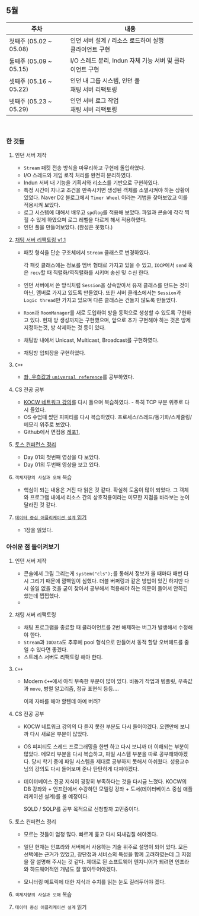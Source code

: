 ## 5월

| 주차                   | 내용                                                       |
| ---------------------- | ---------------------------------------------------------- |
| 첫째주 (05.02 ~ 05.08) | 인던 서버 설계 / 리소스 로드하여 실행<br />클라이언트 구현 |
| 둘째주 (05.09 ~ 05.15) | I/O 스레드 분리, Indun 자체 기능 서버 및 클라이언트 구현   |
| 셋째주 (05.16 ~ 05.22) | 인던 내 그룹 시스템, 인던 풀<br />채팅 서버 리팩토링       |
| 넷째주 (05.23 ~ 05.29) | 인던 서버 로그 작업<br />채팅 서버 리팩토링                |

<br>

### 한 것들

1. 인던 서버 제작

   - `Stream` 패킷 전송 방식을 마무리하고 구현에 돌입하였다.
   - I/O 스레드와 게임 로직 처리를 완전히 분리하였다.
   - Indun 서버 내 기능을 기획서와 리소스를 기반으로 구현하였다.
   - 특정 시간이 지나고 조건을 만족시키면 생성된 객체를 소멸시켜야 하는 상황이 있었다. Naver D2 블로그에서 `Timer Wheel` 이라는 기법을 찾아보았고 이를 적용시켜 보았다. 
   - 로그 시스템에 대해서 배우고 `spdlog`를 적용해 보았다. 파일과 콘솔에 각각 찍힐 수 있게 하였으며 로그 레벨을 다르게 해서 적용하였다.
   - 인던 풀을 만들어보았다. (완성은 못했다.)

2. [채팅 서버 리팩토링 v1.1](https://github.com/mingdyuo/TCP-socket-chatting-server)

   - 패킷 형식을 단순 구조체에서 `Stream` 클래스로 변경하였다. 

     각 패킷 클래스에는 정보를 멤버 형태로 가지고 있을 수 있고, `IOCP`에서 `send` 혹은 `recv`할 때 직렬화/역직렬화를 시키며 송신 및 수신 한다.

   - 인던 서버에서 쓴 방식처럼 `Session`을 상속받아서 유저 클래스를 만드는 것이 아닌, 멤버로 가지고 있도록 만들었다. 또한 서버 클래스에서는 `Session`과 `Logic thread`만 가지고 있으며 다른 클래스는 건들지 않도록 만들었다. 

   - `Room`과 `RoomManager`를 새로 도입하여 방을 동적으로 생성할 수 있도록 구현하고 있다. 현재 방 생성까지는 구현했으며, 앞으로 추가 구현해야 하는 것은 방제 지정하는것, 방 삭제하는 것 등이 있다.

   - 채팅방 내에서 Unicast, Multicast, Broadcast를 구현하였다. 

   - 채팅방 입퇴장을 구현하였다.

3. `C++`

   - [좌, 우측값과 `universal reference`](https://github.com/mingdyuo/tml/blob/main/C%2B%2B/C%2B%2B%20%ED%86%A0%EB%A7%89%20%EC%A0%95%EB%A6%AC%20-%202.md)를 공부하였다.

4. CS 전공 공부

   - [KOCW 네트워크 강의](http://www.kocw.net/home/search/kemView.do?kemId=1046412)를 다시 들으며 복습하였다. - 특히 TCP 부분 위주로 다시 들었다.
   - OS 수업때 썼던 피피티를 다시 복습하였다. 프로세스/스레드/동기화/스케쥴링/메모리 위주로 보았다.
   - Github에서 면접용 [레포1](https://github.com/JaeYeopHan/Interview_Question_for_Beginner), 

5. [토스 컨퍼런스 정리](https://github.com/mingdyuo/tml/blob/main/Seminar/SLASH%2021%20%ED%86%A0%EC%8A%A4%20%EA%B0%9C%EB%B0%9C%EC%9E%90%20%EC%BB%A8%ED%8D%BC%EB%9F%B0%EC%8A%A4%20-%20Day%2001.md)

   - Day 01의 첫번째 영상을 다 보았다. 
   - Day 01의 두번째 영상을 보고 있다.

6. `객체지향의 사실과 오해` 복습

   - 핵심이 되는 내용은 거진 다 읽은 것 같다. 확실히 도움이 많이 되었다. 그 객체와 프로그램 내에서 리소스 간의 상호작용이라는 미묘한 지점을 바라보는 눈이 달라진 것 같다.

7. [`데이터 중심 어플리케이션 설계` 읽기](https://github.com/mingdyuo/tml/blob/main/Server/%5B%EB%8F%84%EC%84%9C%5D%20%EB%8D%B0%EC%9D%B4%ED%84%B0%20%EC%A4%91%EC%8B%AC%20%EC%95%A0%ED%94%8C%EB%A6%AC%EC%BC%80%EC%9D%B4%EC%85%98%20%EC%84%A4%EA%B3%84.md)

   - 1장을 읽었다.

### 아쉬운 점 돌이켜보기

1. 인던 서버 제작

   - 콘솔에서 그림 그리는게 `system("cls");`를 통해서 정보가 올 때마다 매번 다시 그리기 때문에 깜빡임이 심했다. 더블 버퍼링과 같은 방법이 있긴 하지만 다시 쓸일 없을 것을 굳이 찾아서 공부해서 적용해야 하는 의문이 들어서 안하긴 했는데 찝찝했다.
   - 

2. 채팅 서버 리팩토링

   - 채팅 프로그램을 종료할 때 클라이언트를 2번 해제하는 버그가 발생해서 수정해야 한다.
   - `Stream`과 `IOData`도 추후에 pool 형식으로 만들어서 동적 할당 오버헤드를 줄일 수 있다면 좋겠다.
   - 스트레스 서버도 리팩토링 해야 한다.

3. `C++`

   - Modern `C++`에서 아직 부족한 부분이 많이 있다. 비동기 작업과 템플릿, 우측값과 `move`, 병렬 알고리즘, 정규 표현식 등등....

     이제 자바를 해야 할텐데 아예 버려?

4. CS 전공 공부

   - KOCW 네트워크 강의의 다 듣지 못한 부분도 다시 들어야겠다. 오랜만에 보니까 다시 새로운 부분이 많았다.

   - OS 피피티도 스레드 프로그래밍을 한번 하고 다시 보니까 더 이해되는 부분이 많았다. 메모리 부분을 다시 복습하고, 파일 시스템 부분을 따로 공부해봐야겠다. 당시 학기 중에 파일 시스템을 제대로 공부하지 못해서 아쉬웠다. 성용교수님의 강의도 다시 들어보며 준나 탄탄하게 다져야겠다.

   - 데이터베이스 전공 지식이 굉장히 부족하다는 것을 다시금 느꼈다. KOCW의 DB 강좌와 + 인프런에서 수강하던 모델링 강좌 + 도서(데이터베이스 중심 애플리케이션 설계)를 볼 예정이다.

     SQLD / SQLP를 공부 목적으로 신청할까 고민중이다.

5. 토스 컨퍼런스 정리

   - 모르는 것들이 엄청 많다. 빠르게 훑고 다시 되새김질 해야겠다.
   - 일단 현재는 인프라와 서버에서 사용하는 기술 위주로 설명이 되어 있다. 모든 선택에는 근거가 있었고, 장단점과 서비스의 특성을 함께 고려하였는데 그 지점을 잘 설명해 주시는 것 같다. 제대로 된 소프트웨어 엔지니어가 되려면 인프라와 하드웨어적인 개념도 잘 알아두어야겠다.

   - 모니터링 메트릭에 대한 지식과 수치를 읽는 눈도 길러두어야 겠다.

6. `객체지향의 사실과 오해` 복습

7. `데이터 중심 어플리케이션 설계` 읽기
